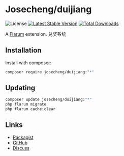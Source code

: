 # Josecheng/duijiang

![License](https://img.shields.io/badge/license-MIT-blue.svg) [![Latest Stable Version](https://img.shields.io/packagist/v/josecheng/duijiang.svg)](https://packagist.org/packages/josecheng/duijiang) [![Total Downloads](https://img.shields.io/packagist/dt/josecheng/duijiang.svg)](https://packagist.org/packages/josecheng/duijiang)

A [Flarum](http://flarum.org) extension. 兑奖系统

## Installation

Install with composer:

```sh
composer require josecheng/duijiang:"*"
```

## Updating

```sh
composer update josecheng/duijiang:"*"
php flarum migrate
php flarum cache:clear
```

## Links

- [Packagist](https://packagist.org/packages/josecheng/duijiang)
- [GitHub](https://github.com/josecheng/duijiang)
- [Discuss](https://discuss.flarum.org/d/PUT_DISCUSS_SLUG_HERE)
